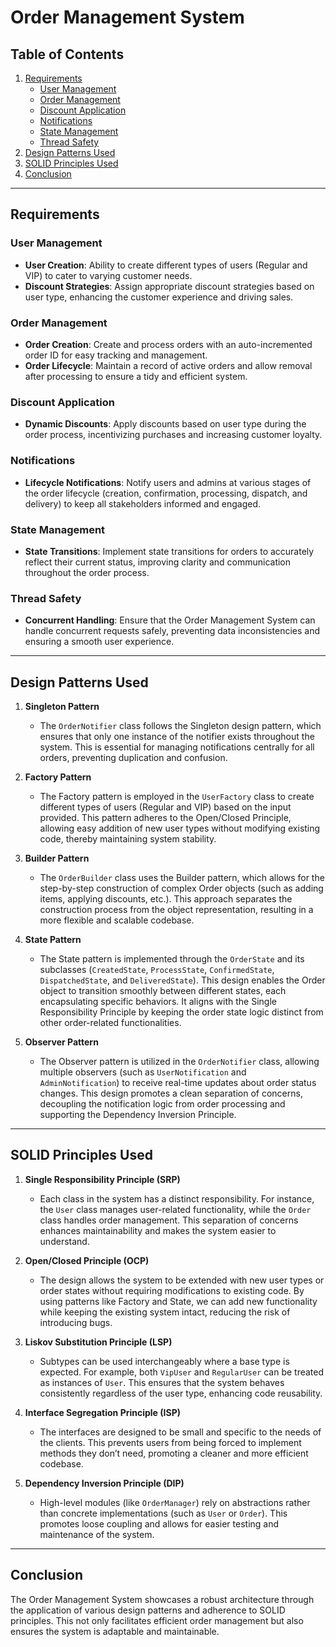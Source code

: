 # Order Management System

## Table of Contents
1. [Requirements](#requirements)
   - [User Management](#user-management)
   - [Order Management](#order-management)
   - [Discount Application](#discount-application)
   - [Notifications](#notifications)
   - [State Management](#state-management)
   - [Thread Safety](#thread-safety)
2. [Design Patterns Used](#design-patterns-used)
3. [SOLID Principles Used](#solid-principles-used)
4. [Conclusion](#conclusion)

---

## Requirements

### User Management
- **User Creation**: Ability to create different types of users (Regular and VIP) to cater to varying customer needs.
- **Discount Strategies**: Assign appropriate discount strategies based on user type, enhancing the customer experience and driving sales.

### Order Management
- **Order Creation**: Create and process orders with an auto-incremented order ID for easy tracking and management.
- **Order Lifecycle**: Maintain a record of active orders and allow removal after processing to ensure a tidy and efficient system.

### Discount Application
- **Dynamic Discounts**: Apply discounts based on user type during the order process, incentivizing purchases and increasing customer loyalty.

### Notifications
- **Lifecycle Notifications**: Notify users and admins at various stages of the order lifecycle (creation, confirmation, processing, dispatch, and delivery) to keep all stakeholders informed and engaged.

### State Management
- **State Transitions**: Implement state transitions for orders to accurately reflect their current status, improving clarity and communication throughout the order process.

### Thread Safety
- **Concurrent Handling**: Ensure that the Order Management System can handle concurrent requests safely, preventing data inconsistencies and ensuring a smooth user experience.

---

## Design Patterns Used

1. **Singleton Pattern**
   - The `OrderNotifier` class follows the Singleton design pattern, which ensures that only one instance of the notifier exists throughout the system. This is essential for managing notifications centrally for all orders, preventing duplication and confusion.

2. **Factory Pattern**
   - The Factory pattern is employed in the `UserFactory` class to create different types of users (Regular and VIP) based on the input provided. This pattern adheres to the Open/Closed Principle, allowing easy addition of new user types without modifying existing code, thereby maintaining system stability.

3. **Builder Pattern**
   - The `OrderBuilder` class uses the Builder pattern, which allows for the step-by-step construction of complex Order objects (such as adding items, applying discounts, etc.). This approach separates the construction process from the object representation, resulting in a more flexible and scalable codebase.

4. **State Pattern**
   - The State pattern is implemented through the `OrderState` and its subclasses (`CreatedState`, `ProcessState`, `ConfirmedState`, `DispatchedState`, and `DeliveredState`). This design enables the Order object to transition smoothly between different states, each encapsulating specific behaviors. It aligns with the Single Responsibility Principle by keeping the order state logic distinct from other order-related functionalities.

5. **Observer Pattern**
   - The Observer pattern is utilized in the `OrderNotifier` class, allowing multiple observers (such as `UserNotification` and `AdminNotification`) to receive real-time updates about order status changes. This design promotes a clean separation of concerns, decoupling the notification logic from order processing and supporting the Dependency Inversion Principle.

---

## SOLID Principles Used

1. **Single Responsibility Principle (SRP)**
   - Each class in the system has a distinct responsibility. For instance, the `User` class manages user-related functionality, while the `Order` class handles order management. This separation of concerns enhances maintainability and makes the system easier to understand.

2. **Open/Closed Principle (OCP)**
   - The design allows the system to be extended with new user types or order states without requiring modifications to existing code. By using patterns like Factory and State, we can add new functionality while keeping the existing system intact, reducing the risk of introducing bugs.

3. **Liskov Substitution Principle (LSP)**
   - Subtypes can be used interchangeably where a base type is expected. For example, both `VipUser` and `RegularUser` can be treated as instances of `User`. This ensures that the system behaves consistently regardless of the user type, enhancing code reusability.

4. **Interface Segregation Principle (ISP)**
   - The interfaces are designed to be small and specific to the needs of the clients. This prevents users from being forced to implement methods they don’t need, promoting a cleaner and more efficient codebase.

5. **Dependency Inversion Principle (DIP)**
   - High-level modules (like `OrderManager`) rely on abstractions rather than concrete implementations (such as `User` or `Order`). This promotes loose coupling and allows for easier testing and maintenance of the system.

---

## Conclusion
The Order Management System showcases a robust architecture through the application of various design patterns and adherence to SOLID principles. This not only facilitates efficient order management but also ensures the system is adaptable and maintainable. 
